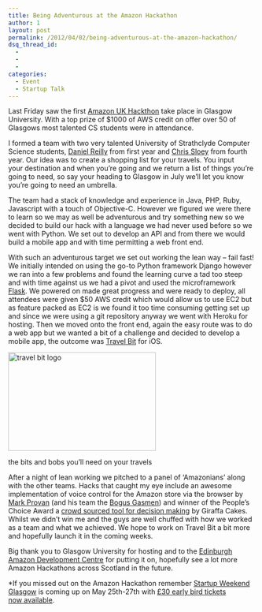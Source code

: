 ```yaml
---
title: Being Adventurous at the Amazon Hackathon
author: 1
layout: post
permalink: /2012/04/02/being-adventurous-at-the-amazon-hackathon/
dsq_thread_id:
  - 
  - 
  - 
categories:
  - Event
  - Startup Talk
---
```

Last Friday saw the first [Amazon UK Hackthon][1] take place in Glasgow University. With a top prize of $1000 of AWS credit on offer over 50 of Glasgows most talented CS students were in attendance.

I formed a team with two very talented University of Strathclyde Computer Science students, [Daniel Reilly][2] from first year and [Chris Sloey][3] from fourth year. Our idea was to create a shopping list for your travels. You input your destination and when you&#8217;re going and we return a list of things you&#8217;re going to need, so say your heading to Glasgow in July we&#8217;ll let you know you&#8217;re going to need an umbrella.

The team had a stack of knowledge and experience in Java, PHP, Ruby, Javascript with a touch of Objective-C. However we figured we were there to learn so we may as well be adventurous and try something new so we decided to build our hack with a language we had never used before so we went with Python. We set out to develop an API and from there we would build a mobile app and with time permitting a web front end.

With such an adventurous target we set out working the lean way &#8211; fail fast! We initially intended on using the go-to Python framework Django however we ran into a few problems and found the learning curve a tad too steep and with time against us we had a pivot and used the microframework [Flask][4]. We powered on made great progress and were ready to deploy, all attendees were given $50 AWS credit which would allow us to use EC2 but as feature packed as EC2 is we found it too time consuming getting set up and since we were using a git repository anyway we went with Heroku for hosting. Then we moved onto the front end, again the easy route was to do a web app but we wanted a bit of a challenge and decided to develop a mobile app, the outcome was [Travel Bit][5] for iOS.

<div id="attachment_647" style="width: 310px" class="wp-caption aligncenter">
  <a href="http://travelbit.co.uk"><img class="size-medium wp-image-647 " title="travelbit-logo@2X" src="http://rookieoven.com/wp-content/uploads/2012/04/travelbit-logo@2X-300x200.png" alt="travel bit logo" width="300" height="200" /></a>
  
  <p class="wp-caption-text">
    the bits and bobs you&#8217;ll need on your travels
  </p>
</div>

After a night of lean working we pitched to a panel of &#8216;Amazonians&#8217; along with the other teams. Hacks that caught my eye include an awesome implementation of voice control for the Amazon store via the browser by [Mark Provan][6] (and his team the [Bogus Gasmen][7]) and winner of the People&#8217;s Choice Award a [crowd sourced tool for decision making][8] by Giraffa Cakes. Whilst we didn&#8217;t win me and the guys are well chuffed with how we worked as a team and what we achieved. We hope to work on Travel Bit a bit more and hopefully launch it in the coming weeks.

Big thank you to Glasgow University for hosting and to the [Edinburgh Amazon Development Centre][9] for putting it on, hopefully see a lot more Amazon Hackathons across Scotland in the future.

*If you missed out on the Amazon Hackathon remember [Startup Weekend Glasgow][10] is coming up on May 25th-27th with [£30 early bird tickets now available][11].

 [1]: http://rookieoven.com/2012/03/19/amazon-student-hackathon-glasgow/ "Amazon Student Hackathon Glasgow"
 [2]: http://twitter.com/DanielReilly "DanielReilly Twitter"
 [3]: http://twitter.com/chrisasaur "Chris Sloey Twitter"
 [4]: http://flask.pocoo.org/ "Flask Framework"
 [5]: http://travelbit.co.uk "Travel Bit site"
 [6]: http://twitter.com/markprovan "Mark Provan Twitter"
 [7]: http://www.youtube.com/watch?v=xKXNX6StWQ4 "Bogus Gasmen"
 [8]: https://github.com/Jbalkind/Amazon-Hackathon "Crowd Courced decision maker"
 [9]: http://amazondc.com "Amazon DC Edinburgh"
 [10]: http://glasgow.startupweekend.org "Startup Weekend Glasgow"
 [11]: http://www.eventbrite.com/event/2464750134 "Startup Weekend Early bird"
